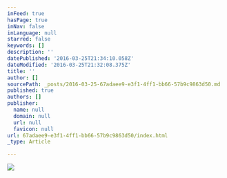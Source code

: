```yaml
---
inFeed: true
hasPage: true
inNav: false
inLanguage: null
starred: false
keywords: []
description: ''
datePublished: '2016-03-25T21:34:10.058Z'
dateModified: '2016-03-25T21:32:08.375Z'
title: ''
author: []
sourcePath: _posts/2016-03-25-67adaee9-e3f1-4ff1-bb66-57b9c9863d50.md
published: true
authors: []
publisher:
  name: null
  domain: null
  url: null
  favicon: null
url: 67adaee9-e3f1-4ff1-bb66-57b9c9863d50/index.html
_type: Article

---
```

![](https://the-grid-user-content.s3-us-west-2.amazonaws.com/9554e4d6-6c3b-462a-870d-4c6b14a25e42.png)